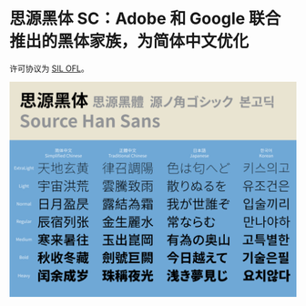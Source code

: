 # 思源黑体 SC：Adobe 和 Google 联合推出的黑体家族，为简体中文优化

许可协议为 [SIL OFL](https://scripts.sil.org/OFL)。

![Preview](preview.svg)
